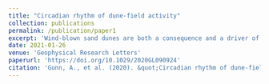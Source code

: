 ```yaml
---
title: "Circadian rhythm of dune-field activity"
collection: publications
permalink: /publication/paper1
excerpt: 'Wind-blown sand dunes are both a consequence and a driver of climate dynamics; they arise under persistently dry and windy conditions, and are sometimes a source for airborne dust. Dune fields experience extreme daily changes in temperature, yet the role of atmospheric stability in driving sand transport and dust emission has not been established. Here we report on an unprecedented multi-scale field experiment at the White Sands Dune Field (New Mexico, USA), where we demonstrate that a daily rhythm of sand and dust transport arises from non-equilibrium atmospheric boundary layer convection. A global analysis of 45 dune fields confirms the connection between surface wind speed and diurnal temperature cycles, revealing an unrecognized climate feedback that may contribute to the growth of deserts on Earth and dune activity on Mars.'
date: 2021-01-26
venue: 'Geophysical Research Letters'
paperurl: 'https://doi.org/10.1029/2020GL090924'
citation: 'Gunn, A., et al. (2020). &quot;Circadian rhythm of dune-field activity.&quot; <i>arxiv:1812.03612</i>.'
---
```

